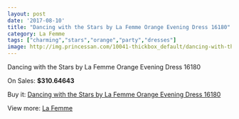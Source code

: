 ```yaml
---
layout: post
date: '2017-08-10'
title: "Dancing with the Stars by La Femme Orange Evening Dress 16180"
category: La Femme
tags: ["charming","stars","orange","party","dresses"]
image: http://img.princessan.com/10041-thickbox_default/dancing-with-the-stars-by-la-femme-orange-evening-dress-16180.jpg
---
```

Dancing with the Stars by La Femme Orange Evening Dress 16180

On Sales: **$310.64643**
<a href="https://www.princessan.com/en/la-femme/4342-dancing-with-the-stars-by-la-femme-orange-evening-dress-16180.html"><amp-img layout="responsive" width="600" height="600" src="//img.princessan.com/10041-thickbox_default/dancing-with-the-stars-by-la-femme-orange-evening-dress-16180.jpg" alt="Dancing with the Stars by La Femme Orange Evening Dress 16180 0" /></a>

Buy it: [Dancing with the Stars by La Femme Orange Evening Dress 16180](https://www.princessan.com/en/la-femme/4342-dancing-with-the-stars-by-la-femme-orange-evening-dress-16180.html "Dancing with the Stars by La Femme Orange Evening Dress 16180")

View more: [La Femme](https://www.princessan.com/en/28-la-femme "La Femme")